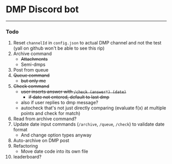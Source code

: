 # DMP Discord bot

---
### Todo
1. Reset `channelId` in `config.json` to actual DMP channel and not the test (yall on github won't be able to see this rip)
2. Archive command
    * ~~Attachments~~
    * Semi-dmps
3. Post from queue
4. ~~Queue command~~
    * ~~but only me~~
5. ~~Check command~~
    * ~~user inserts answer with `/check (answer*) (date)`~~
      * ~~if date not entered, default to last dmp~~
    * also if user replies to dmp message?
    * autocheck that's not just directly comparing (evaluate f(x) at multiple points and check for match)
6. Read from archive command?
7. Update date input commands (`/archive`, `/queue`, `/check`) to validate date format
    * And change option types anyway
8. Auto-archive on DMP post
9. Refactoring
    * Move date code into its own file
10. leaderboard?